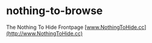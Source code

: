 nothing-to-browse
=================

The Nothing To Hide Frontpage
[www.NothingToHide.cc](http://www.NothingToHide.cc)
